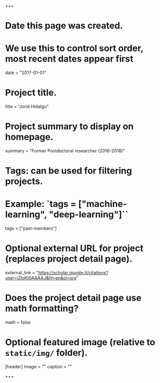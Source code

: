 +++
# Date this page was created.
# We use this to control sort order, most recent dates appear first
date = "2017-01-01"

# Project title.
title = "Jordi Hidalgo"

# Project summary to display on homepage.
summary = "Former Postdoctoral researcher (2016-2018)"

# Tags: can be used for filtering projects.
# Example: `tags = ["machine-learning", "deep-learning"]``
tags = ["past-members"]

# Optional external URL for project (replaces project detail page).
external_link = "https://scholar.google.it/citations?user=jZloKI0AAAAJ&hl=en&oi=sra"

# Does the project detail page use math formatting?
math = false

# Optional featured image (relative to `static/img/` folder).
[header]
image = ""
caption = ""

+++

